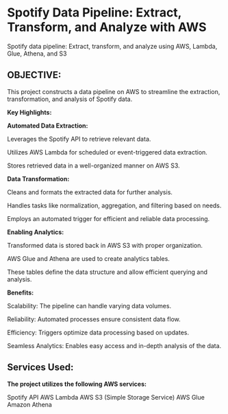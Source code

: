 # Spotify Data Pipeline: Extract, Transform, and Analyze with AWS

Spotify data pipeline: Extract, transform, and analyze using AWS, Lambda, Glue, Athena, and S3

## **OBJECTIVE:**

This project constructs a data pipeline on AWS to streamline the extraction, transformation, and analysis of Spotify data.

**Key Highlights:**

**Automated Data Extraction:**

Leverages the Spotify API to retrieve relevant data.

Utilizes AWS Lambda for scheduled or event-triggered data extraction.

Stores retrieved data in a well-organized manner on AWS S3.

**Data Transformation:**

Cleans and formats the extracted data for further analysis.

Handles tasks like normalization, aggregation, and filtering based on needs.

Employs an automated trigger for efficient and reliable data processing.

**Enabling Analytics:**

Transformed data is stored back in AWS S3 with proper organization.

AWS Glue and Athena are used to create analytics tables.

These tables define the data structure and allow efficient querying and analysis.

**Benefits:**

Scalability: The pipeline can handle varying data volumes.

Reliability: Automated processes ensure consistent data flow.

Efficiency: Triggers optimize data processing based on updates.

Seamless Analytics: Enables easy access and in-depth analysis of the data.


## **Services Used:**

**The project utilizes the following AWS services:**

Spotify API
AWS Lambda
AWS S3 (Simple Storage Service)
AWS Glue
Amazon Athena
